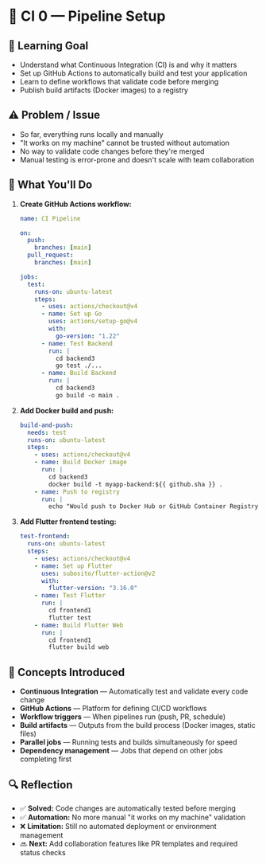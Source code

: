 # 🔄 CI 0 — Pipeline Setup

## 🎯 Learning Goal

- Understand what Continuous Integration (CI) is and why it matters
- Set up GitHub Actions to automatically build and test your application
- Learn to define workflows that validate code before merging
- Publish build artifacts (Docker images) to a registry

## ⚠️ Problem / Issue

- So far, everything runs locally and manually
- "It works on my machine" cannot be trusted without automation
- No way to validate code changes before they're merged
- Manual testing is error-prone and doesn't scale with team collaboration

## 🧠 What You'll Do

1. **Create GitHub Actions workflow:**

   ```yaml
   name: CI Pipeline

   on:
     push:
       branches: [main]
     pull_request:
       branches: [main]

   jobs:
     test:
       runs-on: ubuntu-latest
       steps:
         - uses: actions/checkout@v4
         - name: Set up Go
           uses: actions/setup-go@v4
           with:
             go-version: "1.22"
         - name: Test Backend
           run: |
             cd backend3
             go test ./...
         - name: Build Backend
           run: |
             cd backend3
             go build -o main .
   ```

2. **Add Docker build and push:**

   ```yaml
   build-and-push:
     needs: test
     runs-on: ubuntu-latest
     steps:
       - uses: actions/checkout@v4
       - name: Build Docker image
         run: |
           cd backend3
           docker build -t myapp-backend:${{ github.sha }} .
       - name: Push to registry
         run: |
           echo "Would push to Docker Hub or GitHub Container Registry"
   ```

3. **Add Flutter frontend testing:**
   ```yaml
   test-frontend:
     runs-on: ubuntu-latest
     steps:
       - uses: actions/checkout@v4
       - name: Set up Flutter
         uses: subosito/flutter-action@v2
         with:
           flutter-version: "3.16.0"
       - name: Test Flutter
         run: |
           cd frontend1
           flutter test
       - name: Build Flutter Web
         run: |
           cd frontend1
           flutter build web
   ```

## 📖 Concepts Introduced

- **Continuous Integration** — Automatically test and validate every code change
- **GitHub Actions** — Platform for defining CI/CD workflows
- **Workflow triggers** — When pipelines run (push, PR, schedule)
- **Build artifacts** — Outputs from the build process (Docker images, static files)
- **Parallel jobs** — Running tests and builds simultaneously for speed
- **Dependency management** — Jobs that depend on other jobs completing first

## 🔍 Reflection

- ✅ **Solved:** Code changes are automatically tested before merging
- ✅ **Automation:** No more manual "it works on my machine" validation
- ❌ **Limitation:** Still no automated deployment or environment management
- 🔜 **Next:** Add collaboration features like PR templates and required status checks
